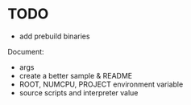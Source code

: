 # TODO
- add prebuild binaries

Document:
- args
- create a better sample & README
- ROOT, NUMCPU, PROJECT environment variable
- source scripts and interpreter value
